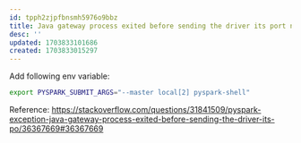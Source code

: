 ```yaml
---
id: tpph2zjpfbnsmh5976o9bbz
title: Java gateway process exited before sending the driver its port number
desc: ''
updated: 1703833101686
created: 1703833015297
---
```


Add following env variable:
```bash
export PYSPARK_SUBMIT_ARGS="--master local[2] pyspark-shell"
```

Reference:
https://stackoverflow.com/questions/31841509/pyspark-exception-java-gateway-process-exited-before-sending-the-driver-its-po/36367669#36367669